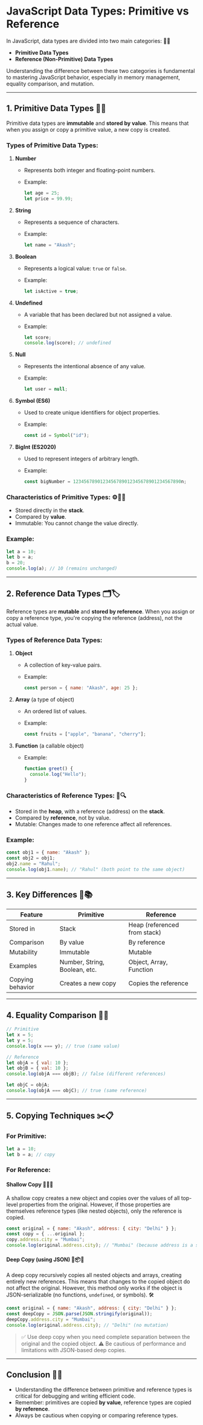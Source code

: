 # JavaScript Data Types: Primitive vs Reference

In JavaScript, data types are divided into two main categories: 📂📝

- **Primitive Data Types**
- **Reference (Non-Primitive) Data Types**

Understanding the difference between these two categories is fundamental to mastering JavaScript behavior, especially in memory management, equality comparison, and mutation.

---

## 1. Primitive Data Types 🧮🔢

Primitive data types are **immutable** and **stored by value**. This means that when you assign or copy a primitive value, a new copy is created.

### Types of Primitive Data Types:

1. **Number**

   - Represents both integer and floating-point numbers.
   - Example:

     ```js
     let age = 25;
     let price = 99.99;
     ```

2. **String**

   - Represents a sequence of characters.
   - Example:

     ```js
     let name = "Akash";
     ```

3. **Boolean**

   - Represents a logical value: `true` or `false`.
   - Example:

     ```js
     let isActive = true;
     ```

4. **Undefined**

   - A variable that has been declared but not assigned a value.
   - Example:

     ```js
     let score;
     console.log(score); // undefined
     ```

5. **Null**

   - Represents the intentional absence of any value.
   - Example:

     ```js
     let user = null;
     ```

6. **Symbol (ES6)**

   - Used to create unique identifiers for object properties.
   - Example:

     ```js
     const id = Symbol("id");
     ```

7. **BigInt (ES2020)**

   - Used to represent integers of arbitrary length.
   - Example:

     ```js
     const bigNumber = 1234567890123456789012345678901234567890n;
     ```

### Characteristics of Primitive Types: ⚙️📌🧩

- Stored directly in the **stack**.
- Compared by **value**.
- Immutable: You cannot change the value directly.

### Example:

```js
let a = 10;
let b = a;
b = 20;
console.log(a); // 10 (remains unchanged)
```

---

## 2. Reference Data Types 🗂️🏷️

Reference types are **mutable** and **stored by reference**. When you assign or copy a reference type, you're copying the reference (address), not the actual value.

### Types of Reference Data Types:

1. **Object**

   - A collection of key-value pairs.
   - Example:

     ```js
     const person = { name: "Akash", age: 25 };
     ```

2. **Array** (a type of object)

   - An ordered list of values.
   - Example:

     ```js
     const fruits = ["apple", "banana", "cherry"];
     ```

3. **Function** (a callable object)

   - Example:

     ```js
     function greet() {
       console.log("Hello");
     }
     ```

### Characteristics of Reference Types: 🔁🔍

- Stored in the **heap**, with a reference (address) on the **stack**.
- Compared by **reference**, not by value.
- Mutable: Changes made to one reference affect all references.

### Example:

```js
const obj1 = { name: "Akash" };
const obj2 = obj1;
obj2.name = "Rahul";
console.log(obj1.name); // "Rahul" (both point to the same object)
```

---

## 3. Key Differences 📝📚

| Feature          | Primitive                     | Reference                    |
| ---------------- | ----------------------------- | ---------------------------- |
| Stored in        | Stack                         | Heap (referenced from stack) |
| Comparison       | By value                      | By reference                 |
| Mutability       | Immutable                     | Mutable                      |
| Examples         | Number, String, Boolean, etc. | Object, Array, Function      |
| Copying behavior | Creates a new copy            | Copies the reference         |

---

## 4. Equality Comparison 🤝🆚

```js
// Primitive
let x = 5;
let y = 5;
console.log(x === y); // true (same value)

// Reference
let objA = { val: 10 };
let objB = { val: 10 };
console.log(objA === objB); // false (different references)

let objC = objA;
console.log(objA === objC); // true (same reference)
```

---

## 5. Copying Techniques ✂️📋

### For Primitive:

```js
let a = 10;
let b = a; // copy
```

### For Reference:

#### Shallow Copy 🧻📄🧷

A shallow copy creates a new object and copies over the values of all top-level properties from the original. However, if those properties are themselves reference types (like nested objects), only the reference is copied.

```js
const original = { name: "Akash", address: { city: "Delhi" } };
const copy = { ...original };
copy.address.city = "Mumbai";
console.log(original.address.city); // "Mumbai" (because address is a shared reference)
```

#### Deep Copy (using JSON) 🌊📦🧬

A deep copy recursively copies all nested objects and arrays, creating entirely new references. This means that changes to the copied object do not affect the original. However, this method only works if the object is JSON-serializable (no functions, `undefined`, or symbols). 🛠️

```js
const original = { name: "Akash", address: { city: "Delhi" } };
const deepCopy = JSON.parse(JSON.stringify(original));
deepCopy.address.city = "Mumbai";
console.log(original.address.city); // "Delhi" (no mutation)
```

> ✅ Use deep copy when you need complete separation between the original and the copied object.
> ⚠️ Be cautious of performance and limitations with JSON-based deep copies.

---

## Conclusion 🧾🔚

- Understanding the difference between primitive and reference types is critical for debugging and writing efficient code.
- Remember: primitives are copied **by value**, reference types are copied **by reference**.
- Always be cautious when copying or comparing reference types.
